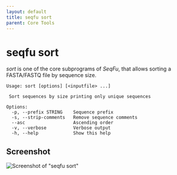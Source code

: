 ```yaml
---
layout: default
title: seqfu sort
parent: Core Tools
---
```



# seqfu sort

*sort*  is one of the core subprograms of *SeqFu*, that allows 
sorting a FASTA/FASTQ file by sequence size.

```text
Usage: sort [options] [<inputfile> ...]

 Sort sequences by size printing only unique sequences

Options:
  -p, --prefix STRING    Sequence prefix 
  -s, --strip-comments   Remove sequence comments
  --asc                  Ascending order
  -v, --verbose          Verbose output
  -h, --help             Show this help
```

## Screenshot

![Screenshot of "seqfu sort"]({{site.baseurl}}/img/screenshot-sort.svg "SeqFu sort")